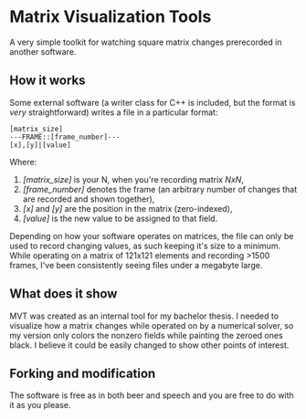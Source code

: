 Matrix Visualization Tools
==========================

A very simple toolkit for watching square matrix changes prerecorded in another software.

How it works
------------

Some external software (a writer class for C++ is included, but the format is _very_ straightforward) writes a file in a particular format:

```
[matrix_size]
---FRAME::[frame_number]---
[x],[y]|[value]
```

Where:

1. *[matrix_size]* is your N, when you're recording matrix _NxN_,
2. *[frame_number]* denotes the frame (an arbitrary number of changes that are recorded and shown together),
3. *[x]* and *[y]* are the position in the matrix (zero-indexed),
4. *[value]* is the new value to be assigned to that field.


Depending on how your software operates on matrices, the file can only be used to record changing values, as such keeping it's size to a minimum. While operating on a matrix of 121x121 elements and recording >1500 frames, I've been consistently seeing files under a megabyte large.

What does it show
-----------------

MVT was created as an internal tool for my bachelor thesis. I needed to visualize how a matrix changes while operated on by a numerical solver, so my version only colors the nonzero fields while painting the zeroed ones black. I believe it could be easily changed to show other points of interest.

Forking and modification
------------------------

The software is free as in both beer and speech and you are free to do with it as you please.
